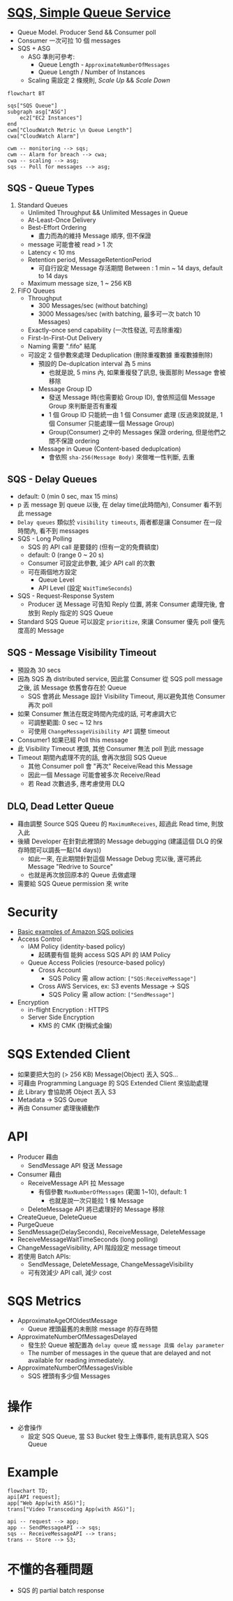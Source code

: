 
# [SQS, Simple Queue Service](https://docs.aws.amazon.com/AWSSimpleQueueService/latest/SQSDeveloperGuide/welcome.html)

- Queue Model. Producer Send && Consumer poll
- Consumer 一次可拉 10 個 messages
- SQS + ASG
    - ASG 準則可參考:
        - Queue Length - `ApproximateNumberOfMessages`
        - Queue Length / Number of Instances
    - Scaling 需設定 2 條規則, *Scale Up* && *Scale Down*

```mermaid
flowchart BT

sqs["SQS Queue"]
subgraph asg["ASG"]
    ec2["EC2 Instances"]
end
cwm["CloudWatch Metric \n Queue Length"]
cwa["CloudWatch Alarm"]

cwm -- monitoring --> sqs;
cwm -- Alarm for breach --> cwa;
cwa -- scaling --> asg;
sqs -- Poll for messages --> asg;
```


## SQS - Queue Types

1. Standard Queues
    - Unlimited Throughput && Unlimited Messages in Queue
    - At-Least-Once Delivery
    - Best-Effort Ordering
        - 盡力而為的維持 Message 順序, 但不保證
    - message 可能會被 read > 1 次
    - Latency < 10 ms
    - Retention period, MessageRetentionPeriod
        - 可自行設定 Message 存活期間 Between : 1 min ~ 14 days, default to 14 days
    - Maximum message size, 1 ~ 256 KB
2. FIFO Queues
    - Throughput
        - 300 Messages/sec (without batching)
        - 3000 Messages/sec (with batching, 最多可一次 batch 10 Messages)
    - Exactly-once send capability (一次性發送, 可去除重複)
    - First-In-First-Out Delivery
    - Naming 需要 ".fifo" 結尾
    - 可設定 2 個參數來處理 Deduplication (刪除重複數據 重複數據刪除)
        - 預設的 De-duplcation interval 為 5 mins
            - 也就是說, 5 mins 內, 如果重複發了訊息, 後面那則 Message 會被移除
        - Message Group ID
            - 發送 Message 時(也需要給 Group ID), 會依照這個 Message Group 來判斷是否有重複
            - 1 個 Group ID 只能統一由 1 個 Consumer 處理 (反過來說就是, 1 個 Consumer 只能處理一個 Message Group)
            - Group(Consumer) 之中的 Messages 保證 ordering, 但是他們之間不保證 ordering
        - Message in Queue (Content-based deduplcation)
            - 會依照 `sha-256(Message Body)` 來做唯一性判斷, 去重


## SQS - Delay Queues

- default: 0 (min 0 sec, max 15 mins)
- p 丟 message 到 queue 以後, 在 delay time(此時間內), Consumer 看不到此 message
- `Delay queues` 類似於 `visibility timeouts`, 兩者都是讓 Consumer 在一段時間內, 看不到 messages
- SQS - Long Polling
    - SQS 的 API call 是要錢的 (但有一定的免費額度)
    - default: 0 (range 0 ~ 20 s)
    - Consumer 可設定此參數, 減少 API call 的次數
    - 可在兩個地方設定
        - Queue Level
        - API Level (設定 `WaitTimeSeconds`)
- SQS - Request-Response System
    - Producer 送 Message 可告知 Reply 位置, 將來 Consumer 處理完後, 會放到 Reply 指定的 SQS Queue
- Standard SQS Queue 可以設定 `prioritize`, 來讓 Consumer 優先 poll 優先度高的 Message


## SQS - Message Visibility Timeout

- 預設為 30 secs
- 因為 SQS 為 distributed service, 因此當 Consumer 從 SQS poll message 之後, 該 Message 依舊會存在於 Queue
    - SQS 會將此 Message 設計 Visibility Timeout, 用以避免其他 Consumer 再次 poll
- 如果 Consumer 無法在既定時間內完成的話, 可考慮調大它
    - 可調整範圍: 0 sec ~ 12 hrs
    - 可使用 `ChangeMessageVisibility API` 調整 timeout
- Consumer1 如果已經 Poll this message
- 此 Visibility Timeout 裡頭, 其他 Consumer 無法 poll 到此 message
- Timeout 期間內處理不完的話, 會再次放回 SQS Queue
    - 其他 Consumer poll 會 "再次" Receive/Read this Message
    - 因此一個 Message 可能會被多次 Receive/Read
    - 若 Read 次數過多, 應考慮使用 DLQ


## DLQ, Dead Letter Queue

- 藉由調整 Source SQS Queeu 的 `MaximumReceives`, 超過此 Read time, 則放入此
- 後續 Developer 在針對此裡頭的 Message debugging (建議這個 DLQ 的保存時間可以調長一點(14 days))
    - 如此一來, 在此期間針對這個 Message Debug 完以後, 還可將此 Message "Redrive to Source"
    - 也就是再次放回原本的 Queue 去做處理
- 需要給 SQS Queue permission 來 write


# Security

- [Basic examples of Amazon SQS policies](https://docs.aws.amazon.com/AWSSimpleQueueService/latest/SQSDeveloperGuide/sqs-basic-examples-of-sqs-policies.html)
- Access Control
    - IAM Policy (identity-based policy)
        - 起碼要有個 能夠 access SQS API 的 IAM Policy
    - Queue Access Policies (resource-based policy)
        - Cross Account
            - SQS Policy 需 allow action: `["SQS:ReceiveMessage"]`
        - Cross AWS Services, ex: S3 events Message -> SQS
            - SQS Policy 需 allow action: `["SendMessage"]`
- Encryption
    - in-flight Encryption   : HTTPS
    - Server Side Encryption
        - KMS 的 CMK (對稱式金鑰)


# SQS Extended Client

- 如果要把大包的 (> 256 KB) Message(Object) 丟入 SQS...
- 可藉由 Programming Language 的 SQS Extended Client 來協助處理
- 此 Library 會協助將 Object 丟入 S3
- Metadata -> SQS Queue
- 再由 Consumer 處理後續動作


# API

- Producer 藉由 
    - SendMessage API 發送 Message
- Consumer 藉由 
    - ReceiveMessage API 拉 Message
        - 有個參數 `MaxNumberOfMessages` (範圍 1~10), default: 1
            - 也就是說一次只能拉 1 條 Message
    - DeleteMessage API 將已處理好的 Message 移除
- CreateQueue, DeleteQueue
- PurgeQueue
- SendMessage(DelaySeconds), ReceiveMessage, DeleteMessage
- ReceiveMessageWaitTimeSeconds (long polling)
- ChangeMessageVisibility, API 階段設定 message timeout
- 若使用 Batch APIs:
    - SendMessage, DeleteMessage, ChangeMessageVisibility
    - 可有效減少 API call, 減少 cost


# SQS Metrics

- ApproximateAgeOfOldestMessage
    - Queue 裡頭最舊的未刪除 message 的存在時間
- ApproximateNumberOfMessagesDelayed
    - 發生於 Queue 被配置為 `delay queue` 或 `message 具備 delay parameter`
    - The number of messages in the queue that are delayed and not available for reading immediately.
- ApproximateNumberOfMessagesVisible
    - SQS 裡頭有多少個 Messages


# 操作

- 必會操作
    - 設定 SQS Queue, 當 S3 Bucket 發生上傳事件, 能有訊息寫入 SQS Queue


# Example

```mermaid
flowchart TD;
api[API request];
app["Web App(with ASG)"];
trans["Video Transcoding App(with ASG)"];

api -- request --> app;
app -- SendMessageAPI --> sqs;
sqs -- ReceiveMessageAPI --> trans;
trans -- Store --> S3;
```


# 不懂的各種問題

- SQS 的 partial batch response

